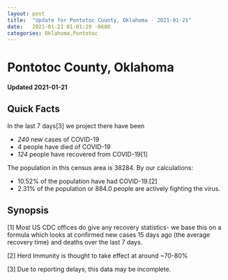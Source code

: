 ```yaml
---
layout: post
title:  "Update for Pontotoc County, Oklahoma - 2021-01-21"
date:   2021-01-21 01:01:29 -0600
categories: Oklahoma,Pontotoc
---
```


# Pontotoc County, Oklahoma
#### Updated 2021-01-21

## Quick Facts

In the last 7 days[3] we project there have been
- *240* new cases of COVID-19
- *4* people have died of COVID-19
- *124* people have recovered from COVID-19[1]

The population in this census area is 38284. By our calculations:
- 10.52% of the population have had COVID-19.[2]
- 2.31% of the population or 884.0 people are actively fighting the virus.

## Synopsis




[1] Most US CDC offices do give any recovery statistics- we base this on a formula which looks at confirmed new cases
15 days ago (the average recovery time) and deaths over the last 7 days.

[2] Herd Immunity is thought to take effect at around ~70-80%

[3] Due to reporting delays, this data may be incomplete.
 
    
